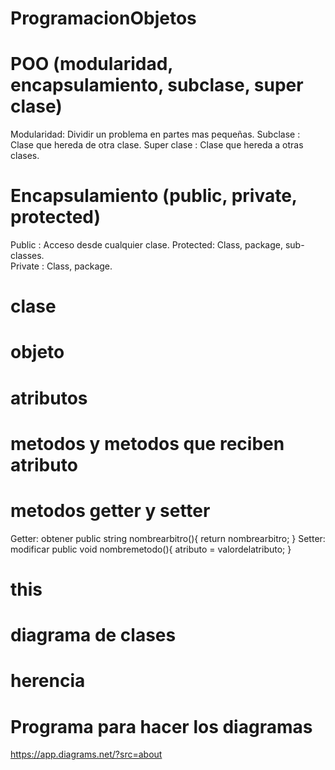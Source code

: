 # ProgramacionObjetos
# POO (modularidad, encapsulamiento, subclase, super clase)
Modularidad:  Dividir un problema en partes mas pequeñas.
Subclase : Clase que hereda de otra clase.
Super clase : Clase que hereda a otras clases.

# Encapsulamiento (public, private, protected)
Public  : Acceso desde cualquier clase.
Protected: Class, package, sub-classes.   
Private  : Class, package. 

# clase 
# objeto 
# atributos
# metodos y metodos que reciben atributo 
# metodos getter y setter 
Getter: obtener 
public string nombrearbitro(){
return nombrearbitro;
}
Setter: modificar
public void nombremetodo(){
    atributo = valordelatributo;
}

# this
# diagrama de clases 
# herencia








# Programa para hacer los diagramas  
https://app.diagrams.net/?src=about



